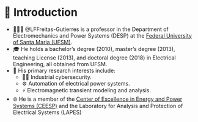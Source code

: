 # 👋 Introduction

- 👨🏻‍🏫 @LFFreitas-Gutierres is a professor in the Department of Electromechanics and Power Systems (DESP) at the [Federal University of Santa Maria (UFSM)](https://www.ufsm.br/).
- 🎓 He holds a bachelor’s degree (2010), master’s degree (2013), teaching License (2013), and doctoral degree (2018) in Electrical Engineering, all obtained from UFSM.
- 🔎 His primary research interests include:
  - 🕵️‍♂️ Industrial cybersecurity.
  - ⚙️ Automation of electrical power systems.
  - ⚡ Electromagnetic transient modeling and analysis.
- 🌐 He is a member of the [Center of Excellence in Energy and Power Systems (CEESP)](https://ceesp.ufsm.br/) and the Laboratory for Analysis and Protection of Electrical Systems (LAPES)

<!---
LFFreitas-Gutierres/LFFreitas-Gutierres is a ✨ special ✨ repository because its `README.md` (this file) appears on your GitHub profile.
You can click the Preview link to take a look at your changes.
--->
